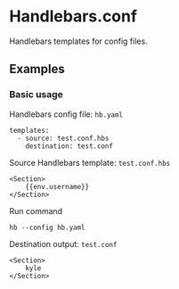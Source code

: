 # Handlebars.conf

Handlebars templates for config files.

## Examples

### Basic usage

Handlebars config file: `hb.yaml`

```
templates:
  - source: test.conf.hbs
    destination: test.conf
```

Source Handlebars template: `test.conf.hbs`

```
<Section>
    {{env.username}}
</Section>
```

Run command

```
hb --config hb.yaml
```

Destination output: `test.conf`

```
<Section>
    kyle
</Section>
```
